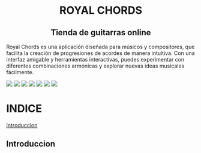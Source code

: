 
<h1 align="center">ROYAL CHORDS</h1>
<h2 align="center">Tienda de guitarras online</h2>
<p>Royal Chords es una aplicación diseñada para músicos y compositores, que facilita la creación de progresiones de acordes de manera intuitiva. Con una interfaz amigable y herramientas interactivas, puedes experimentar con diferentes combinaciones armónicas y explorar nuevas ideas musicales fácilmente. </p>

![](https://pandao.github.io/editor.md/images/logos/editormd-logo-180x180.png)
![](https://img.shields.io/github/stars/pandao/editor.md.svg) ![](https://img.shields.io/github/forks/pandao/editor.md.svg) 
![](https://img.shields.io/github/tag/pandao/editor.md.svg) ![](https://img.shields.io/github/release/pandao/editor.md.svg) 
![](https://img.shields.io/github/issues/pandao/editor.md.svg) ![](https://img.shields.io/bower/v/editor.md.svg)

# INDICE

[Introduccion](#introduccion)

## Introduccion
